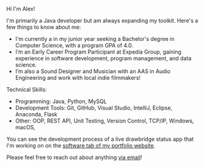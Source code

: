Hi I'm Alex!

I'm primarily a Java developer but am always expanding my toolkit. Here's a few things to know about me:

  * I'm currently a in my junior year seeking a Bachelor's degree in Computer Science, with a program GPA of 4.0.
  * I’m an Early Career Program Participant at Expedia Group, gaining experience in software development, program management, and data science.
  * I’m also a Sound Designer and Musician with an AAS in Audio Engineering and work with local indie filmmakers!
    
  Technical Skills:

  * Programming: Java, Python, MySQL
  * Development Tools: Git, GitHub, Visual Studio, IntelliJ, Eclipse, Anaconda, Flask
  * Other:  OOP, REST API, Unit Testing, Version Control, TCP/IP, Windows, macOS,

You can see the development process of a live drawbridge status app that I'm working on on the [software tab of my portfolio website](https://alexcoover.wixsite.com/website/software).

Please feel free to reach out about anything [via email](mailto:alexcoover@live.com)!

<!---
alexcoover/alexcoover is a ✨ special ✨ repository because its `README.md` (this file) appears on your GitHub profile.
You can click the Preview link to take a look at your changes.
--->
